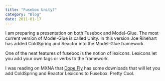 ```yaml
---
title: "Fusebox Unity?"
category: "Blog"
date: 2011-01-17
---
```



I am preparing a presentation on both Fusebox and Model-Glue. The most current version of Model-Glue is called Unity. In this version Joe Rinehart has added ColdSpring and Reactor into the Model-Glue framework.

One of the neat features of fusebox is the notion of lexicons. Lexicons let you add your own tags or verbs to the framework.

I was reading on MXNA that [Dope Fly](http://www.dopefly.com/techblog/entry.cfm?entry=148) has some downloads that will let you add ColdSpring and Reactor Lexicons to Fusebox. Pretty Cool.